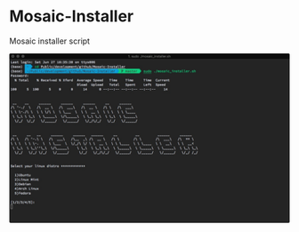 # Mosaic-Installer

 Mosaic installer script

![screenshot](https://github.com/d3cod3/Mosaic-Installer/blob/master/img/mi.jpg)
